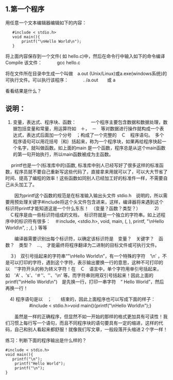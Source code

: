 ## 1.第一个程序

用任意一个文本编辑器编辑如下的内容：

```
   #include < stdio.h>
   void main(){
       printf("\nHello World\n");
   }
 ```

将上面内容保存到一个文件( 如 hello.c)中，然后在命令行中输入如下的命令编译Compile 该文件：
　　　gcc hello.c

将在文件所在目录中生成一个叫做　a.out (Unix/Linux)或a.exe(windows系统)的可执行文件。可以执行该程序：
　　　. /a.out　　或 a

看看结果是什么？　

## 说明：

   1) 变量，表达式、程序块、函数：
　　　一个程序主要包含数据和数据处理，数据包括变量和常量，用运算符如　＋，　－　等对数据进行操作就构成一个表达式，表达式后面加一个分号　；构成了一个完整的　Ｃ　程序语句。　多个程序语句可以用花括号｛和｝括起来，称为一个程序块，如果再给程序快起一个名字，就叫做函数。如上面的main 是一个函数，程序总是从这个main函数的第一句开始执行，所以main函数被成为主函数。

　 printf也是一个(标准库中的)函数, 标准库中别人已经写好了很多这样的标准函数，程序员就不要自己重新写这些代码了，直接拿来用就可以了，可以大大节省了时间、提高了编程的效率！这些函数如同别人已经加工好的标准件一样，不需要自己从头加工了。

　　因为printf这个函数的规范是在标准输入输出头文件 stdio.h　说明的，所以需要用预处理关键字#include将这个头文件包含进来，这样，编译器将来遇到这个标识符printf才能知道这是一个什么东东！　（变量？函数？类型？）　
　
 　2) 　Ｃ程序是由一些标识符组成的文档，　标识符就是一个独立的字符串。如上述程序中的标识符有很多：　＃include, <stdio.h>,
void, main, (,  ), printf, "\nHello World\n", ; ,{,  } 等等

　　编译器需要识别出每个标识符，以确定该标识符是　变量？　关键字？　函数？　类型？　...,　才能最终将程序翻译为二进制的目标文件或可执行文件。

　３)　双引号括起来的字符串“"\nHello World\n”，有一个特殊的字符　‘\n’ ，不是可以打印的字符，遇到这个字符，表示输出要换一行的意思，这种不可打印的以　'\'字符开头的称为转义字符！在　Ｃ　语言中，单个字符用单引号括起来，如　'A' 、's'、‘＃’‘、'\'、'\n' 等。而字符串则用双引号括起来！因此上面的　 printf("\nHello World\n")　是先换一行，打印一串字符　“ Hello World”，然后再换一行！

　4) 程序语句是以　；　　结束的，因此上面程序也可以写成下面的样子：
　　　　　
         #include < stdio.h>void main(){printf("\nHello World\n");}

　　虽然是一样的正确程序，但显然不如一开始的那样的格式更加具有可读性！我们习惯上每行写一个语句，而且不同程序块的语句要具有一定的缩进，这样的代码，自己和别人看起来都舒服！就像我们写文章，一般段落开头缩进２个字一样！　

练习：判断下面的程序输出是什么样的？　

    #include < stdio.h>
    void main(){ 
       printf("\n");
        printf("Hello World");
        printf("\n");
    }
